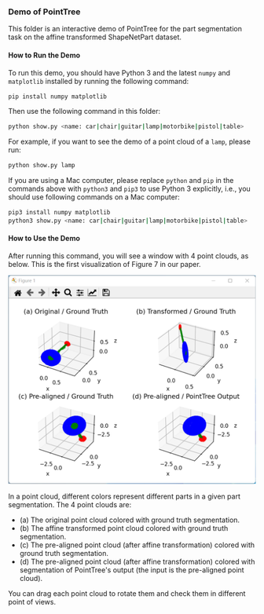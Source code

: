 ### Demo of PointTree

This folder is an interactive demo of PointTree for the part segmentation task on the affine transformed ShapeNetPart dataset. 

#### How to Run the Demo

To run this demo, you should have Python 3 and the latest `numpy` and `matplotlib` installed by running the following command:

```bash
pip install numpy matplotlib
```

Then use the following command in this folder:

```bash
python show.py <name: car|chair|guitar|lamp|motorbike|pistol|table>
```

For example, if you want to see the demo of a point cloud of a `lamp`, please run:

```bash
python show.py lamp
```

If you are using a Mac computer, please replace `python` and `pip` in the commands above with `python3` and `pip3` to use Python 3 explicitly, i.e., you should use following commands on a Mac computer:

```bash
pip3 install numpy matplotlib
python3 show.py <name: car|chair|guitar|lamp|motorbike|pistol|table>
```

#### How to Use the Demo

After running this command, you will see a window with 4 point clouds, as below. This is the first visualization of Figure 7 in our paper.

![image-20220314022853362](readme.assets/image-20220314022853362.png)

In a point cloud, different colors represent different parts in a given part segmentation. The 4 point clouds are:

- (a) The original point cloud colored with ground truth segmentation.
- (b) The affine transformed point cloud colored with ground truth segmentation.
- (c) The pre-aligned point cloud (after affine transformation) colored with ground truth segmentation.
- (d) The pre-aligned point cloud (after affine transformation) colored with segmentation of PointTree's output (the input is the pre-aligned point cloud).

You can drag each point cloud to rotate them and check them in different point of views.